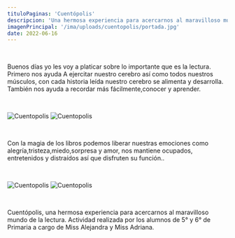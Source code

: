 ```yaml
---
tituloPaginas: 'Cuentópolis'
descripcion: 'Una hermosa experiencia para acercarnos al maravilloso mundo de la lectura'
imagenPrincipal: '/ima/uploads/cuentopolis/portada.jpg'
date: 2022-06-16
---
```


<br>

Buenos días yo les voy a platicar sobre lo importante que es la lectura. Primero nos ayuda A ejercitar nuestro cerebro así como todos nuestros músculos, con cada historia leída nuestro cerebro se alimenta y desarrolla.  También nos ayuda a recordar más fácilmente,conocer y aprender.

<br>

![Cuentopolis](/ima/uploads/cuentopolis/cuentopolis-1.jpg)
![Cuentopolis](/ima/uploads/cuentopolis/cuentopolis-2.jpg)

<br>

Con la magia de los libros podemos liberar nuestras emociones como alegría,tristeza,miedo,sorpresa y amor, nos mantiene ocupados, entretenidos y distraídos así que disfruten su función..

<br>

![Cuentopolis](/ima/uploads/cuentopolis/cuentopolis-3.jpg)
![Cuentopolis](/ima/uploads/cuentopolis/cuentopolis-4.jpg)

<br>

Cuentópolis, una hermosa experiencia para acercarnos al maravilloso mundo de la lectura.  Actividad realizada por los alumnos de 5° y 6° de Primaria a cargo de Miss Alejandra y Miss Adriana.


